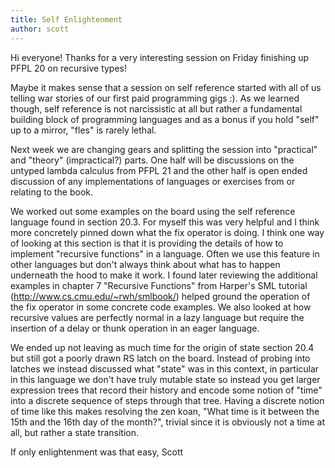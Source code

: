 ```yaml
---
title: Self Enlightenment
author: scott
---
```


Hi everyone!
Thanks for a very interesting session on Friday finishing up PFPL 20 on recursive types!  

Maybe it makes sense that a session on self reference started with all of us telling war stories of our first paid programming gigs :).  As we learned though, self reference is not narcissistic at all but rather a fundamental building block of programming languages and as a bonus if you hold "self" up to a mirror, "fles" is rarely lethal.

Next week we are changing gears and splitting the session into "practical" and "theory" (impractical?) parts.  One half will be discussions on the untyped lambda calculus from PFPL 21 and the other half is open ended discussion of any implementations of languages or exercises from or relating to the book.

We worked out some examples on the board using the self reference language found in section 20.3.  For myself this was very helpful and I think more concretely pinned down what the fix operator is doing.  I think one way of looking at this section is that it is providing the details of how to implement "recursive functions" in a language.  Often we use this feature in other languages but don't always think about what has to happen underneath the hood to make it work.  I found later reviewing the additional examples in chapter 7 "Recursive Functions" from Harper's SML tutorial (http://www.cs.cmu.edu/~rwh/smlbook/) helped ground the operation of the fix operator in some concrete code examples.  We also looked at how recursive values are perfectly normal in a lazy language but require the insertion of a delay or thunk operation in an eager language.

We ended up not leaving as much time for the origin of state section 20.4 but still got a poorly drawn RS latch on the board.  Instead of probing into latches we instead discussed what "state" was in this context, in particular in this language we don't have truly mutable state so instead you get larger expression trees that record their history and encode some notion of "time" into a discrete sequence of steps through that tree.  Having a discrete notion of time like this makes resolving the zen koan, "What time is it between the 15th and the 16th day of the month?", trivial since it is obviously not a time at all, but rather a state transition.  

If only enlightenment was that easy,
Scott
 
 
